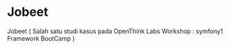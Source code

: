 Jobeet
======

Jobeet ( Salah satu studi kasus pada OpenThink Labs Workshop : symfony1 Framework BootCamp )
